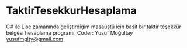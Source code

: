 # TaktirTesekkurHesaplama
C# ile Lise zamanında geliştirdiğim masaüstü için basit bir taktir teşekkür belgesi hesaplama programı.
Coder: Yusuf Moğultay yusufmglty@gmail.com
